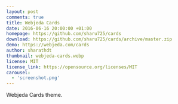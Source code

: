 ```yaml
---
layout: post
comments: true
title: Webjeda Cards
date: 2016-06-16 20:00:00 +01:00
homepage: https://github.com/sharu725/cards
download: https://github.com/sharu725/cards/archive/master.zip
demo: https://webjeda.com/cards
author: sharathdt
thumbnail: webjeda-cards.webp
license: MIT
license_link: https://opensource.org/licenses/MIT
carousel:
  - 'screenshot.png'
---
```


Webjeda Cards theme.
